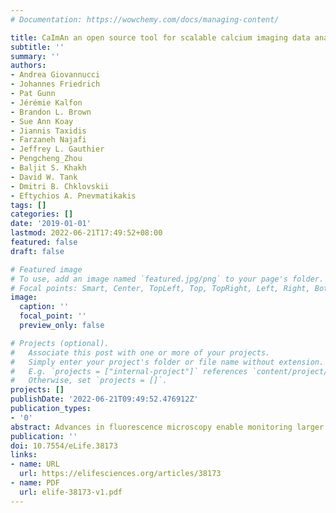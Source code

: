 ```yaml
---
# Documentation: https://wowchemy.com/docs/managing-content/

title: CaImAn an open source tool for scalable calcium imaging data analysis
subtitle: ''
summary: ''
authors:
- Andrea Giovannucci
- Johannes Friedrich
- Pat Gunn
- Jérémie Kalfon
- Brandon L. Brown
- Sue Ann Koay
- Jiannis Taxidis
- Farzaneh Najafi
- Jeffrey L. Gauthier
- Pengcheng_Zhou
- Baljit S. Khakh
- David W. Tank
- Dmitri B. Chklovskii
- Eftychios A. Pnevmatikakis
tags: []
categories: []
date: '2019-01-01'
lastmod: 2022-06-21T17:49:52+08:00
featured: false
draft: false

# Featured image
# To use, add an image named `featured.jpg/png` to your page's folder.
# Focal points: Smart, Center, TopLeft, Top, TopRight, Left, Right, BottomLeft, Bottom, BottomRight.
image:
  caption: ''
  focal_point: ''
  preview_only: false

# Projects (optional).
#   Associate this post with one or more of your projects.
#   Simply enter your project's folder or file name without extension.
#   E.g. `projects = ["internal-project"]` references `content/project/deep-learning/index.md`.
#   Otherwise, set `projects = []`.
projects: []
publishDate: '2022-06-21T09:49:52.476912Z'
publication_types:
- '0'
abstract: Advances in fluorescence microscopy enable monitoring larger brain areas in-vivo with finer time resolution. The resulting data rates require reproducible analysis pipelines that are reliable, fully automated, and scalable to datasets generated over the course of months. We present CaImAn, an open-source library for calcium imaging data analysis. CaImAn provides automatic and scalable methods to address problems common to pre-processing, including motion correction, neural activity identification, and registration across different sessions of data collection. It does this while requiring minimal user intervention, with good scalability on computers ranging from laptops to high-performance computing clusters. CaImAn is suitable for two-photon and one-photon imaging, and also enables real-time analysis on streaming data. To benchmark the performance of CaImAn we collected and combined a corpus of manual annotations from multiple labelers on nine mouse two-photon datasets. We demonstrate that CaImAn achieves near-human performance in detecting locations of active neurons.
publication: ''
doi: 10.7554/eLife.38173
links:
- name: URL
  url: https://elifesciences.org/articles/38173
- name: PDF
  url: elife-38173-v1.pdf
---
```

